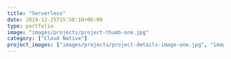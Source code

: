```yaml
---
title: "Serverless"
date: 2019-12-25T15:58:10+06:00
type: portfolio
image: "images/projects/project-thumb-one.jpg"
category: ["Cloud Native"]
project_images: ["images/projects/project-details-image-one.jpg", "images/projects/project-details-image-two.jpg"]
---
```





